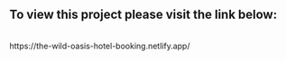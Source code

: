 ## To view this project please visit the link below:

<br/>
https://the-wild-oasis-hotel-booking.netlify.app/
